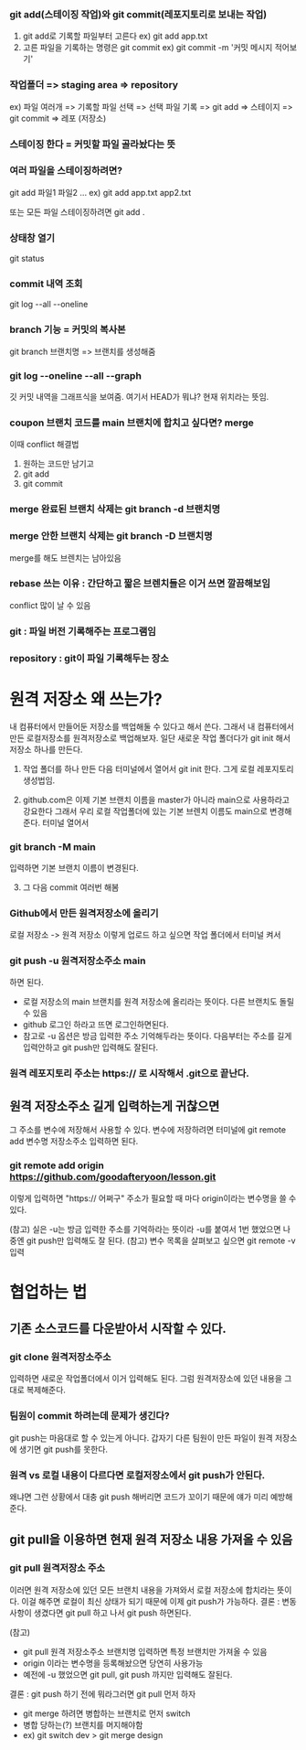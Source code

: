 ### git add(스테이징 작업)와 git commit(레포지토리로 보내는 작업)

1. git add로 기록할 파일부터 고른다
   ex) git add app.txt
2. 고른 파일을 기록하는 명령은 git commit
   ex) git commit -m '커밋 메시지 적어보기'

### 작업폴더 => staging area => repository

ex) 파일 여러개 => 기록할 파일 선택 => 선택 파일 기록
=> git add => 스테이지 => git commit => 레포 (저장소)

### 스테이징 한다 = 커밋할 파일 골라놨다는 뜻

### 여러 파일을 스테이징하려면?

git add 파일1 파일2 ...
ex) git add app.txt app2.txt

또는 모든 파일 스테이징하려면
git add .

### 상태창 열기

git status

### commit 내역 조회

git log --all --oneline

### branch 기능 = 커밋의 복사본

git branch 브랜치명
=> 브랜치를 생성해줌

### git log --oneline --all --graph

깃 커밋 내역을 그래프식을 보여줌.
여기서 HEAD가 뭐냐?
현재 위치라는 뜻임.

### coupon 브랜치 코드를 main 브랜치에 합치고 싶다면? merge

이때 conflict 해결법

1. 원하는 코드만 남기고
2. git add
3. git commit

### merge 완료된 브랜치 삭제는 git branch -d 브랜치명

### merge 안한 브랜치 삭제는 git branch -D 브랜치명

merge를 해도 브렌치는 남아있음

### rebase 쓰는 이유 : 간단하고 짧은 브렌치들은 이거 쓰면 깔끔해보임

conflict 많이 날 수 있음

### git : 파일 버전 기록해주는 프로그램임

### repository : git이 파일 기록해두는 장소

# 원격 저장소 왜 쓰는가?

내 컴퓨터에서 만들어둔 저장소를 백업해둘 수 있다고 해서 쓴다.
그래서 내 컴퓨터에서 만든 로컬저장소를 원격저장소로 백업해보자.
일단 새로운 작업 폴더다가 git init 해서 저장소 하나를 만든다.

1. 작업 폴더를 하나 만든 다음 터미널에서 열어서 git init 한다.
   그게 로컬 레포지토리 생성법임.

2. github.com은 이제 기본 브랜치 이름을 master가 아니라 main으로 사용하라고 강요한다
   그래서 우리 로컬 작업폴더에 있는 기본 브렌치 이름도 main으로 변경해준다.
   터미널 열어서

### git branch -M main

입력하면 기본 브랜치 이름이 변경된다.

3. 그 다음 commit 여러번 해봄

### Github에서 만든 원격저장소에 올리기

로컬 저장소 -> 원격 저장소
이렇게 업로드 하고 싶으면 작업 폴더에서 터미널 켜서

### git push -u 원격저장소주소 main

하면 된다.

- 로컬 저장소의 main 브랜치를 원격 저장소에 올리라는 뜻이다. 다른 브랜치도 돌릴 수 있음
- github 로그인 하라고 뜨면 로그인하면된다.
- 참고로 -u 옵션은 방금 입력한 주소 기억해두라는 뜻이다. 다음부터는 주소를 길게 입력안하고 git push만 입력해도 잘된다.

### 원격 레포지토리 주소는 https:// 로 시작해서 .git으로 끝난다.

## 원격 저장소주소 길게 입력하는게 귀찮으면

그 주소를 변수에 저장해서 사용할 수 있다. 변수에 저장하려면 터미널에 git remote add 변수명 저장소주소 입력하면 된다.

### git remote add origin https://github.com/goodafteryoon/lesson.git

이렇게 입력하면 "https:// 어쩌구" 주소가 필요할 때 마다 origin이라는 변수명을 쓸 수 있다.

(참고) 실은 -u는 방금 입력한 주소를 기억하라는 뜻이라 -u를 붙여서 1번 했었으면 나중엔 git push만 입력해도 잘 된다.
(참고) 변수 목록을 살펴보고 싶으면 git remote -v 입력

# 협업하는 법

## 기존 소스코드를 다운받아서 시작할 수 있다.

### git clone 원격저장소주소

입력하면 새로운 작업폴더에서 이거 입력해도 된다.
그럼 원격저장소에 있던 내용을 그대로 복제해준다.

### 팀원이 commit 하려는데 문제가 생긴다?

git push는 마음대로 할 수 있는게 아니다.
갑자기 다른 팀원이 만든 파일이 원격 저장소에 생기면 git push를 못한다.

### 원격 vs 로컬 내용이 다르다면 로컬저장소에서 git push가 안된다.

왜냐면 그런 상황에서 대충 git push 해버리면 코드가 꼬이기 때문에 얘가 미리 예방해준다.

## git pull을 이용하면 현재 원격 저장소 내용 가져올 수 있음

### git pull 원격저장소 주소

이러면 원격 저장소에 있던 모든 브랜치 내용을 가져와서 로컬 저장소에 합치라는 뜻이다.
이걸 해주면 로컬이 최신 상태가 되기 때문에 이제 git push가 가능하다.
결론 : 변동사항이 생겼다면 git pull 하고 나서 git push 하면된다.

(참고)

- git pull 원격 저장소주소 브랜치명 입력하면 특정 브랜치만 가져올 수 있음
- origin 이라는 변수명을 등록해놨으면 당연히 사용가능
- 예전에 -u 했었으면 git pull, git push 까지만 입력해도 잘된다.

결론 : git push 하기 전에 뭐라그러면 git pull 먼저 하자

- git merge 하려면 병합하는 브랜치로 먼저 switch
- 병합 당하는(?) 브랜치를 머지해야함
- ex) git switch dev > git merge design
